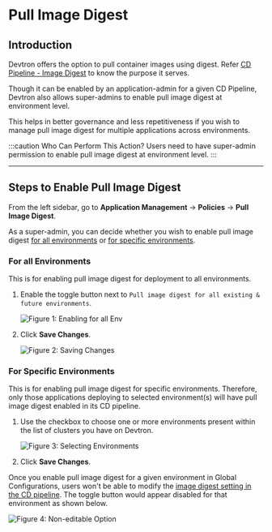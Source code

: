 # Pull Image Digest

## Introduction

Devtron offers the option to pull container images using digest. Refer [CD Pipeline - Image Digest](../creating-application/workflow/cd-pipeline.md#pull-container-image-with-image-digest) to know the purpose it serves. 

Though it can be enabled by an application-admin for a given CD Pipeline, Devtron also allows super-admins to enable pull image digest at environment level.

This helps in better governance and less repetitiveness if you wish to manage pull image digest for multiple applications across environments.

:::caution Who Can Perform This Action?
Users need to have super-admin permission to enable pull image digest at environment level.
:::

---

## Steps to Enable Pull Image Digest

From the left sidebar, go to **Application Management** → **Policies** → **Pull Image Digest**. 

As a super-admin, you can decide whether you wish to enable pull image digest [for all environments](#for-all-environments) or [for specific environments](#for-specific-environments).

### For all Environments

This is for enabling pull image digest for deployment to all environments.

1. Enable the toggle button next to `Pull image digest for all existing & future environments`.

    ![Figure 1: Enabling for all Env](https://devtron-public-asset.s3.us-east-2.amazonaws.com/images/global-configurations/image-digest/global-toggle.jpg)

2. Click **Save Changes**.

    ![Figure 2: Saving Changes](https://devtron-public-asset.s3.us-east-2.amazonaws.com/images/global-configurations/image-digest/save-global-pull.jpg)


### For Specific Environments

This is for enabling pull image digest for specific environments. Therefore, only those applications deploying to selected environment(s) will have pull image digest enabled in its CD pipeline.

1. Use the checkbox to choose one or more environments present within the list of clusters you have on Devtron.

    ![Figure 3: Selecting Environments](https://devtron-public-asset.s3.us-east-2.amazonaws.com/images/global-configurations/image-digest/environment-selection.jpg)

2. Click **Save Changes**.

Once you enable pull image digest for a given environment in Global Configurations, users won't be able to modify the [image digest setting in the CD pipeline](../creating-application/workflow/cd-pipeline.md#pull-container-image-with-image-digest). The toggle button would appear disabled for that environment as shown below.

![Figure 4: Non-editable Option](https://devtron-public-asset.s3.us-east-2.amazonaws.com/images/global-configurations/image-digest/disabled-pull-digest.jpg)
    




